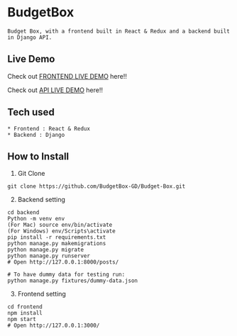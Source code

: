 # BudgetBox

```
Budget Box, with a frontend built in React & Redux and a backend built in Django API.
```

## Live Demo

Check out [FRONTEND LIVE DEMO](https://frontend-gd.herokuapp.com/) here!!

Check out [API LIVE DEMO](https://backend-gd.herokuapp.com/) here!!

## Tech used

```
* Frontend : React & Redux
* Backend : Django
```

## How to Install

1. Git Clone

```
git clone https://github.com/BudgetBox-GD/Budget-Box.git
```

2. Backend setting

```
cd backend
Python -m venv env
(For Mac) source env/bin/activate
(For Windows) env/Scripts\activate
pip install -r requirements.txt
python manage.py makemigrations
python manage.py migrate
python manage.py runserver
# Open http://127.0.0.1:8000/posts/

# To have dummy data for testing run:
python manage.py fixtures/dummy-data.json
```

3. Frontend setting

```
cd frontend
npm install
npm start
# Open http://127.0.0.1:3000/
```
